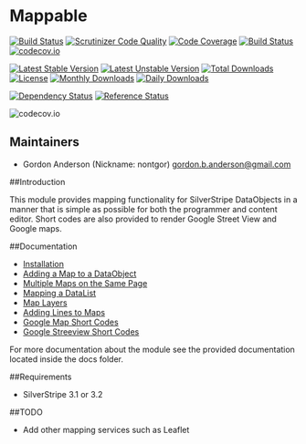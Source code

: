 # Mappable
[![Build Status](https://travis-ci.org/gordonbanderson/Mappable.svg?branch=3.1)](https://travis-ci.org/gordonbanderson/Mappable)
[![Scrutinizer Code Quality](https://scrutinizer-ci.com/g/gordonbanderson/Mappable/badges/quality-score.png?b=3.1)](https://scrutinizer-ci.com/g/gordonbanderson/Mappable/?branch=3.1)
[![Code Coverage](https://scrutinizer-ci.com/g/gordonbanderson/Mappable/badges/coverage.png?b=3.1)](https://scrutinizer-ci.com/g/gordonbanderson/Mappable/?branch=3.1)
[![Build Status](https://scrutinizer-ci.com/g/gordonbanderson/Mappable/badges/build.png?b=3.1)](https://scrutinizer-ci.com/g/gordonbanderson/Mappable/build-status/3.1)
[![codecov.io](https://codecov.io/github/gordonbanderson/Mappable/coverage.svg?branch=3.1)](https://codecov.io/github/gordonbanderson/Mappable?branch=3.1)

[![Latest Stable Version](https://poser.pugx.org/weboftalent/mappable/version)](https://packagist.org/packages/weboftalent/mappable)
[![Latest Unstable Version](https://poser.pugx.org/weboftalent/mappable/v/unstable)](//packagist.org/packages/weboftalent/mappable)
[![Total Downloads](https://poser.pugx.org/weboftalent/mappable/downloads)](https://packagist.org/packages/weboftalent/mappable)
[![License](https://poser.pugx.org/weboftalent/mappable/license)](https://packagist.org/packages/weboftalent/mappable)
[![Monthly Downloads](https://poser.pugx.org/weboftalent/mappable/d/monthly)](https://packagist.org/packages/weboftalent/mappable)
[![Daily Downloads](https://poser.pugx.org/weboftalent/mappable/d/daily)](https://packagist.org/packages/weboftalent/mappable)

[![Dependency Status](https://www.versioneye.com/php/weboftalent:mappable/badge.svg)](https://www.versioneye.com/php/weboftalent:mappable)
[![Reference Status](https://www.versioneye.com/php/weboftalent:mappable/reference_badge.svg?style=flat)](https://www.versioneye.com/php/weboftalent:mappable/references)

![codecov.io](https://codecov.io/github/gordonbanderson/Mappable/branch.svg?branch=3.1)

## Maintainers

* Gordon Anderson (Nickname: nontgor)
	<gordon.b.anderson@gmail.com>

##Introduction

This module provides mapping functionality for SilverStripe DataObjects in a
manner that is simple as possible for both the programmer and content editor.
Short codes are also provided to render Google Street View and Google maps.
 
##Documentation
* [Installation](./docs/en/Installation.md)
* [Adding a Map to a DataObject](./docs/en/AddingMapToADataObject.md)
* [Multiple Maps on the Same Page](./docs/en/MultipleMapsSamePage.md)
* [Mapping a DataList](./docs/en/MappingDataList.md)
* [Map Layers](./docs/en/MapLayers.md)
* [Adding Lines to Maps](./docs/en/AddingLinesToMaps.md)
* [Google Map Short Codes](./docs/en/GoogleMapShortCodes.md)
* [Google Streeview Short Codes](./docs/en/GoogleStreetViewShortCodes.md)

For more documentation about the module see the provided documentation located
inside the docs folder.

##Requirements
* SilverStripe 3.1 or 3.2

##TODO
* Add other mapping services such as Leaflet
